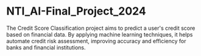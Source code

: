 # NTI_AI-Final_Project_2024
 The Credit Score Classification project aims to predict a user's credit score based on financial data. By applying machine learning techniques, it helps automate credit risk assessment, improving accuracy and efficiency for banks and financial institutions.
